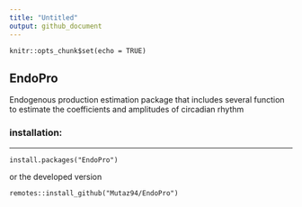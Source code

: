 ```yaml
---
title: "Untitled"
output: github_document
---
```


```{r setup, include=FALSE}
knitr::opts_chunk$set(echo = TRUE)
```

## EndoPro

Endogenous production estimation package that includes several function to estimate the coefficients and amplitudes of circadian rhythm


### installation:
--- 

```{r}
install.packages("EndoPro")
``` 

or the developed version

```{r}
remotes::install_github("Mutaz94/EndoPro")
```
